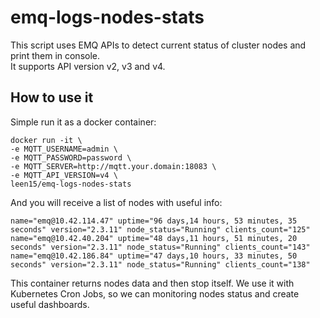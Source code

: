 # emq-logs-nodes-stats

 This script uses EMQ APIs to detect current status of cluster nodes and print them in console.  
 It supports API version v2, v3 and v4.
## How to use it

 Simple run it as a docker container:
 ```
 docker run -it \
-e MQTT_USERNAME=admin \
-e MQTT_PASSWORD=password \
-e MQTT_SERVER=http://mqtt.your.domain:18083 \
-e MQTT_API_VERSION=v4 \
 leen15/emq-logs-nodes-stats
```

And you will receive a list of nodes with useful info:
```
name="emq@10.42.114.47" uptime="96 days,14 hours, 53 minutes, 35 seconds" version="2.3.11" node_status="Running" clients_count="125"
name="emq@10.42.40.204" uptime="48 days,11 hours, 51 minutes, 20 seconds" version="2.3.11" node_status="Running" clients_count="143"
name="emq@10.42.186.84" uptime="47 days,10 hours, 33 minutes, 50 seconds" version="2.3.11" node_status="Running" clients_count="138"
```

This container returns nodes data and then stop itself.
We use it with Kubernetes Cron Jobs, so we can monitoring nodes status and create useful dashboards.